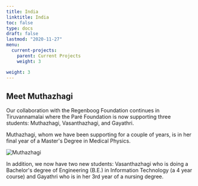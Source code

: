 ```yaml
---
title: India
linktitle: India
toc: false
type: docs
draft: false
lastmod: "2020-11-27"
menu:
  current-projects:
    parent: Current Projects
    weight: 3

weight: 3
---
```

## Meet Muthazhagi

Our collaboration with the Regenboog Foundation continues in Tiruvannamalai where the Paré Foundation is now supporting three students: Muthazhagi, Vasanthazhagi, and Gayathri.

Muthazhagi, whom we have been supporting for a couple of years, is in her final year of a Master's Degree in Medical Physics.

![Muthazhagi](/img/India/IndiaStudent2020.jpg)

In addition, we now have two new students: Vasanthazhagi who is doing a Bachelor's degree of Engineering (B.E.) in Information Technology (a 4 year course) and Gayathri who is in her 3rd year of a nursing degree.
